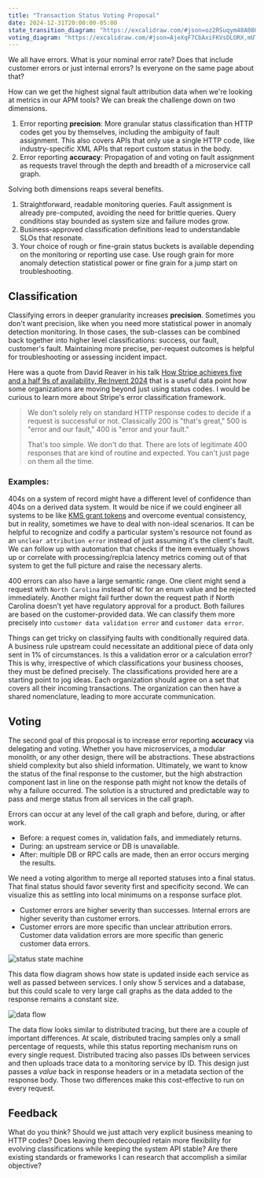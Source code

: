 ```yaml
---
title: "Transaction Status Voting Proposal"
date: 2024-12-31T20:00:00-05:00
state_transition_diagram: "https://excalidraw.com/#json=oz2RSuqym48A08QRlUlN6,khbUiOf7EYXFRwdOcKsYzw"
voting_diagram: "https://excalidraw.com/#json=AjeXqF7CbAxiFKVsDLORX,mUTJZx-lIvVE0o0SNwLBxQ"
---
```


We all have errors.  What is your nominal error rate?  Does that include customer errors or just internal errors?  Is everyone on the same page about that?

How can we get the highest signal fault attribution data when we're looking at metrics in our APM tools?  We can break the challenge down on two dimensions.
1. Error reporting **precision**: More granular status classification than HTTP codes get you by themselves, including the ambiguity of fault assignment.  This also covers APIs that only use a single HTTP code, like industry-specific XML APIs that report custom status in the body.
2. Error reporting **accuracy**: Propagation of and voting on fault assignment as requests travel through the depth and breadth of a microservice call graph.

Solving both dimensions reaps several benefits.
1. Straightforward, readable monitoring queries.  Fault assignment is already pre-computed, avoiding the need for brittle queries.  Query conditions stay bounded as system size and failure modes grow.
2. Business-approved classification definitions lead to understandable SLOs that resonate.
3. Your choice of rough or fine-grain status buckets is available depending on the monitoring or reporting use case.  Use rough grain for more anomaly detection statistical power or fine grain for a jump start on troubleshooting.

## Classification
Classifying errors in deeper granularity increases **precision**.  Sometimes you don't want precision, like when you need more statistical power in anomaly detection monitoring.  In those cases, the sub-classes can be combined back together into higher level classifications: success, our fault, customer's fault.  Maintaining more precise, per-request outcomes is helpful for troubleshooting or assessing incident impact.

Here was a quote from David Reaver in his talk [How Stripe achieves five and a half 9s of availability, Re:Invent 2024](https://youtu.be/7vn49exuYxo?t=1576) that is a useful data point how some organizations are moving beyond just using status codes.  I would be curious to learn more about Stripe's error classification framework.

> We don't solely rely on standard HTTP response codes to decide if a request is successful or not.  Classically 200 is "that's great," 500 is "error and our fault," 400 is "error and your fault."
> 
>  That's too simple.  We don't do that.  There are lots of legitimate 400 responses that are kind of routine and expected.  You can't just page on them all the time.

### Examples:
404s on a system of record might have a different level of confidence than 404s on a derived data system.  It would be nice if we could engineer all systems to be like [KMS grant tokens](https://docs.aws.amazon.com/kms/latest/developerguide/using-grant-token.html) and overcome eventual consistency, but in reality, sometimes we have to deal with non-ideal scenarios.  It can be helpful to recognize and codify a particular system's resource not found as an `unclear attribution error` instead of just assuming it's the client's fault.  We can follow up with automation that checks if the item eventually shows up or correlate with processing/replcia latency metrics coming out of that system to get the full picture and raise the necessary alerts.

400 errors can also have a large semantic range.  One client might send a request with `North Carolina` instead of `NC` for an enum value and be rejected immediately. Another might fail further down the request path if North Carolina doesn't yet have regulatory approval for a product.  Both failures are based on the customer-provided data.  We can classify them more precisely into `customer data validation error` and `customer data error`.

Things can get tricky on classifying faults with conditionally required data.  A business rule upstream could necessitate an additional piece of data only sent in 1% of circumstances.  Is this a validation error or a calculation error?  This is why, irrespective of which classifications your business chooses, they must be defined precisely.  The classifications provided here are a starting point to jog ideas.  Each organization should agree on a set that covers all their incoming transactions.  The organization can then have a shared nomenclature, leading to more accurate communication.

## Voting
The second goal of this proposal is to increase error reporting **accuracy** via delegating and voting.  Whether you have microservices, a modular monolith, or any other design, there will be abstractions.  These abstractions shield complexity but also shield information.  Ultimately, we want to know the status of the final response to the customer, but the high abstraction component last in line on the response path might not know the details of why a failure occurred.  The solution is a structured and predictable way to pass and merge status from all services in the call graph.

Errors can occur at any level of the call graph and before, during, or after work.
* Before: a request comes in, validation fails, and immediately returns.
* During: an upstream service or DB is unavailable.
* After: multiple DB or RPC calls are made, then an error occurs merging the results.

We need a voting algorithm to merge all reported statuses into a final status.  That final status should favor severity first and specificity second.  We can visualize this as settling into local minimums on a response surface plot.
* Customer errors are higher severity than successes.  Internal errors are higher severity than customer errors.
* Customer errors are more specific than unclear attribution errors.  Customer data validation errors are more specific than generic customer data errors.

![status state machine](https://images.danieladamstech.com/2024-status-state-machine.png)

This data flow diagram shows how state is updated inside each service as well as passed between services.  I only show 5 services and a database, but this could scale to very large call graphs as the data added to the response remains a constant size.

![data flow](https://images.danieladamstech.com/2024-voting-data-flow.png)

The data flow looks similar to distributed tracing, but there are a couple of important differences.  At scale, distributed tracing samples only a small percentage of requests, while this status reporting mechanism runs on every single request.  Distributed tracing also passes IDs between services and then uploads trace data to a monitoring service by ID.  This design just passes a *value* back in response headers or in a metadata section of the response body.  Those two differences make this cost-effective to run on every request.

## Feedback
What do you think?  Should we just attach very explicit business meaning to HTTP codes?  Does leaving them decoupled retain more flexibility for evolving classifications while keeping the system API stable?  Are there existing standards or frameworks I can research that accomplish a similar objective?
